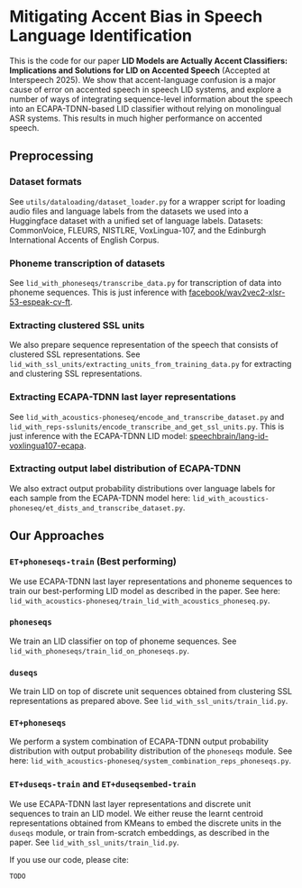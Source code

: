 # Mitigating Accent Bias in Speech Language Identification

This is the code for our paper **LID Models are Actually Accent Classifiers: Implications and Solutions for LID on Accented Speech** (Accepted at Interspeech 2025). 
We show that accent-language confusion is a major cause of error on accented speech in speech LID systems, and explore a number of ways of integrating sequence-level information about the speech into an ECAPA-TDNN-based LID classifier without relying on monolingual ASR systems.
This results in much higher performance on accented speech. 

## Preprocessing

### Dataset formats

See `utils/dataloading/dataset_loader.py` for a wrapper script for loading audio files and language labels from the datasets we used into a Huggingface dataset with a unified set of language labels. Datasets: CommonVoice, FLEURS, NISTLRE, VoxLingua-107, and the Edinburgh International Accents of English Corpus.

### Phoneme transcription of datasets

See `lid_with_phoneseqs/transcribe_data.py` for transcription of data into phoneme sequences. This is just inference with [facebook/wav2vec2-xlsr-53-espeak-cv-ft](https://huggingface.co/facebook/wav2vec2-xlsr-53-espeak-cv-ft).

### Extracting clustered SSL units

We also prepare sequence representation of the speech that consists of clustered SSL representations.
See `lid_with_ssl_units/extracting_units_from_training_data.py` for extracting and clustering SSL representations.

### Extracting ECAPA-TDNN last layer representations 

See `lid_with_acoustics-phoneseq/encode_and_transcribe_dataset.py` and `lid_with_reps-sslunits/encode_transcribe_and_get_ssl_units.py`. This is just inference with the ECAPA-TDNN LID model: [speechbrain/lang-id-voxlingua107-ecapa](https://huggingface.co/speechbrain/lang-id-voxlingua107-ecapa).

### Extracting output label distribution of ECAPA-TDNN 

We also extract output probability distributions over language labels for each sample from the ECAPA-TDNN model here: `lid_with_acoustics-phoneseq/et_dists_and_transcribe_dataset.py`. 

## Our Approaches

### `ET+phoneseqs-train` (Best performing)

We use ECAPA-TDNN last layer representations and phoneme sequences to train our best-performing LID model as described in the paper. See here: `lid_with_acoustics-phoneseq/train_lid_with_acoustics_phoneseq.py`.

### `phoneseqs`

We train an LID classifier on top of phoneme sequences. See `lid_with_phoneseqs/train_lid_on_phoneseqs.py`.

### `duseqs`

We train LID on top of discrete unit sequences obtained from clustering SSL representations as prepared above. See `lid_with_ssl_units/train_lid.py`.

### `ET+phoneseqs`

We perform a system combination of ECAPA-TDNN output probability distribution with output probability distribution of the `phoneseqs` module. See here: `lid_with_acoustics-phoneseq/system_combination_reps_phoneseqs.py`.

### `ET+duseqs-train` and `ET+duseqsembed-train`

We use ECAPA-TDNN last layer representations and discrete unit sequences to train an LID model. We either reuse the learnt centroid representations obtained from KMeans to embed the discrete units in the `duseqs` module, or train from-scratch embeddings, as described in the paper. See `lid_with_ssl_units/train_lid.py`.


If you use our code, please cite:
```
TODO
```










